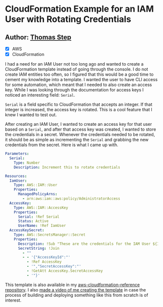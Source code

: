 # CloudFormation Example for an IAM User with Rotating Credentials

## Author: [Thomas Step](https://thomasstep.com/blog/cloudformation-example-for-an-iam-user-with-rotating-credentials)

 - [x] AWS
 - [x] CloudFormation

I had a need for an IAM User not too long ago and wanted to create a
CloudFormation template instead of going through the console. I do not create
IAM entities too often, so I figured that this would be a good time to cement
my knowledge into a template. I wanted the user to have CLI access for some
automation, which meant that I needed to also create an access key. While I was
looking through the documentation for access keys I noticed an interesting
field: `Serial`.

`Serial` is a field specific to CloudFormation that accepts an integer. If that
integer is increased, the access key is rotated. This is a cool feature that I
knew I wanted to test out.

After creating an IAM User, I wanted to create an access key for that user
based on a `Serial`, and after that access key was created, I wanted to store
the credentials in a secret. Whenever the credentials needed to be rotated, it
should be as simple as incrementing the `Serial` and grabbing the new
credentials from the secret. Here is what I came up with.

```yaml
Parameters:
  Serial:
    Type: Number
    Description: Increment this to rotate credentials

Resources:
  IamUser:
    Type: AWS::IAM::User
    Properties: 
      ManagedPolicyArns: 
        - arn:aws:iam::aws:policy/AdministratorAccess
  AccessKey:
    Type: AWS::IAM::AccessKey
    Properties: 
      Serial: !Ref Serial
      Status: Active
      UserName: !Ref IamUser
  AccessKeySecret:
    Type: AWS::SecretsManager::Secret
    Properties: 
      Description: !Sub "These are the credentials for the IAM User ${IamUser}"
      SecretString: !Join
        - ""
        - - '{"AccessKeyId":"'
          - !Ref AccessKey
          - '","SecretAccessKey":"'
          - !GetAtt AccessKey.SecretAccessKey
          - '"}'
```

This template is also available in my [aws-cloudformation-reference
repository](https://github.com/thomasstep/aws-cloudformation-reference/blob/21543313e993c2183c95846255a1fcfa350f9870/iam/iam-user.yml).
I also [made a video of me creating the
template](https://www.youtube.com/watch?v=hcEWgwP2xzk) in case the process of
building and deploying something like this from scratch is of interest.
